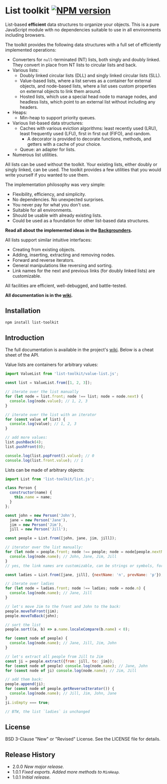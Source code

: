 # List toolkit [![NPM version][npm-img]][npm-url]

[npm-img]: https://img.shields.io/npm/v/list-toolkit.svg
[npm-url]: https://npmjs.org/package/list-toolkit

List-based **efficient** data structures to organize your objects.
This is a pure JavaScript module with no dependencies
suitable to use in all environments including browsers.

The toolkit provides the following data structures with a full set of efficiently implemented operations:

* Converters for `null`-terminated (NT) lists, both singly and doubly linked. They convert in place from NT lists to circular lists and back.
* Various lists:
  * Doubly linked circular lists (DLL) and singly linked circular lists (SLL).
  * Value-based lists, where a list serves as a container for external objects, and node-based lists, where a list uses custom properties on external objects to link them around.
  * Hosted lists, which use a special head node to manage nodes, and headless lists, which point to an external list without including any headers.
* Heaps:
  * Min-heap to support priority queues.
* Various list-based data structures:
  * Caches with various eviction algorithms: least recently used (LRU), least frequently used (LFU), first in first out (FIFO), and random.
    * A decorator is provided to decorate functions, methods, and getters with a cache of your choice.
  * Queue: an adapter for lists.
* Numerous list utilities.

All lists can be used without the toolkit. Your existing lists, either doubly or singly linked,
can be used. The toolkit provides a few utilities that you would write yourself if you wanted to use them.

The implementation philosophy was very simple:

* Flexibility, efficiency, and simplicity.
* No dependencies. No unexpected surprises.
* You never pay for what you don't use.
* Suitable for all environments.
* Should be usable with already existing lists.
* Could be used as a foundation for other list-based data structures.

**Read all about the implemented ideas in the [Backgrounders](./Backgrounder).**

All lists support similar intuitive interfaces:

* Creating from existing objects.
* Adding, inserting, extracting and removing nodes.
* Forward and reverse iterators.
* General manipulations like reversing and sorting.
* Link names for the next and previous links (for doubly linked lists) are customizable.

All facilities are efficient, well-debugged, and battle-tested.

**All documentation is in the [wiki](https://github.com/uhop/list-toolkit/wiki).**

## Installation

```bash
npm install list-toolkit
```

## Introduction

The full documentation is available in the project's [wiki](https://github.com/uhop/list-toolkit/wiki). Below is a cheat sheet of the API.

Value lists are containers for arbitrary values:

```js
import ValueList from 'list-toolkit/value-list.js';

const list = ValueList.from([1, 2, 3]);

// iterate over the list manually
for (let node = list.front; node !== list; node = node.next) {
  console.log(node.value); // 1, 2, 3
}

// iterate over the list with an iterator
for (const value of list) {
  console.log(value); // 1, 2, 3
}

// add more values:
list.pushBack(4);
list.pushFront(0);

console.log(list.popFront().value); // 0
console.log(list.front.value); // 1
```

Lists can be made of arbitrary objects:

```js
import List from 'list-toolkit/list.js';

class Person {
  constructor(name) {
    this.name = name;
  }
};

const john = new Person('John'),
  jane = new Person('Jane'),
  jim = new Person('Jim'),
  jill = new Person('Jill');

const people = List.from([john, jane, jim, jill]);

// iterator over the list manually:
for (let node = people.front; node !== people; node = node[people.nextName]) {
  console.log(node.name); // John, Jane, Jim, Jill
}
// yes, the link names are customizable, can be strings or symbols, for example:

const ladies = List.from([jane, jill], {nextName: 'n', prevName: 'p'});

// iterate over ladies
for (let node = ladies.front; node !== ladies; node = node.n) {
  console.log(node.name); // Jane, Jill
}

// let's move Jim to the front and John to the back:
people.moveToFront(jim);
people.moveToBack(john);

// sort the list
people.sort((a, b) => a.name.localeCompare(b.name) < 0);

for (const node of people) {
  console.log(node.name); // Jane, Jill, Jim, John
}

// let's extract all people from Jill to Jim
const ji = people.extract({from: jill, to: jim});
for (const node of people) console.log(node.name); // Jane, John
for (const node of ji) console.log(node.name); // Jim, Jill

// add them back:
people.append(ji);
for (const node of people.getReverseIterator()) {
  console.log(node.name); // Jill, Jim, John, Jane
}
ji.isEmpty === true;

// BTW, the list `ladies` is unchanged
```

## License

BSD 3-Clause "New" or "Revised" License. See the LICENSE file for details.

## Release History

* 2.0.0 *New major release.*
* 1.0.1 *Fixed exports. Added more methods to `MinHeap`.*
* 1.0.1 *Initial release.*
